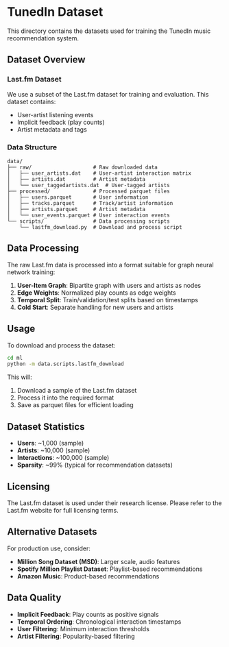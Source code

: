 # TunedIn Dataset

This directory contains the datasets used for training the TunedIn music recommendation system.

## Dataset Overview

### Last.fm Dataset
We use a subset of the Last.fm dataset for training and evaluation. This dataset contains:
- User-artist listening events
- Implicit feedback (play counts)
- Artist metadata and tags

### Data Structure

```
data/
├── raw/                    # Raw downloaded data
│   ├── user_artists.dat    # User-artist interaction matrix
│   ├── artists.dat         # Artist metadata
│   └── user_taggedartists.dat  # User-tagged artists
├── processed/              # Processed parquet files
│   ├── users.parquet       # User information
│   ├── tracks.parquet      # Track/artist information
│   ├── artists.parquet     # Artist metadata
│   └── user_events.parquet # User interaction events
└── scripts/                # Data processing scripts
    └── lastfm_download.py  # Download and process script
```

## Data Processing

The raw Last.fm data is processed into a format suitable for graph neural network training:

1. **User-Item Graph**: Bipartite graph with users and artists as nodes
2. **Edge Weights**: Normalized play counts as edge weights
3. **Temporal Split**: Train/validation/test splits based on timestamps
4. **Cold Start**: Separate handling for new users and artists

## Usage

To download and process the dataset:

```bash
cd ml
python -m data.scripts.lastfm_download
```

This will:
1. Download a sample of the Last.fm dataset
2. Process it into the required format
3. Save as parquet files for efficient loading

## Dataset Statistics

- **Users**: ~1,000 (sample)
- **Artists**: ~10,000 (sample)
- **Interactions**: ~100,000 (sample)
- **Sparsity**: ~99% (typical for recommendation datasets)

## Licensing

The Last.fm dataset is used under their research license. Please refer to the Last.fm website for full licensing terms.

## Alternative Datasets

For production use, consider:
- **Million Song Dataset (MSD)**: Larger scale, audio features
- **Spotify Million Playlist Dataset**: Playlist-based recommendations
- **Amazon Music**: Product-based recommendations

## Data Quality

- **Implicit Feedback**: Play counts as positive signals
- **Temporal Ordering**: Chronological interaction timestamps
- **User Filtering**: Minimum interaction thresholds
- **Artist Filtering**: Popularity-based filtering

